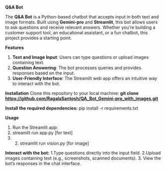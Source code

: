 **Q&A Bot**

The **Q&A Bot** is a Python-based chatbot that accepts input in both text and image formats. Built using **Gemini-pro** and **Streamlit**, this bot allows users to ask questions and receive relevant answers. Whether you’re building a customer support tool, an educational assistant, or a fun chatbot, this project provides a starting point.

**Features**
1. **Text and Image Input**: Users can type questions or upload images containing text.
2. **Question Answering**: The bot processes queries and provides responses based on the input.
3. **User-Friendly Interface**: The Streamlit web app offers an intuitive way to interact with the bot.

   
**Installation**
Clone this repository to your local machine:
**git clone https://github.com/RagalaSantosh/QA_Bot_Gemini-pro_with_images.git**


**Install the required dependencies:**
pip install -r requirements.txt


**Usage**
1. Run the Streamlit app:
2. streamlit run app.py [for text]
3. 2. streamlit run vision.py [for image]

**Interact with the bot:**
1.Type questions directly into the input field.
2.Upload images containing text (e.g., screenshots, scanned documents).
3. View the bot’s responses in the chat interface.
